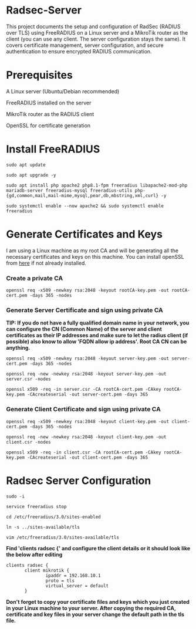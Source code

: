 # Radsec-Server
This project documents the setup and configuration of RadSec (RADIUS over TLS) using FreeRADIUS on a Linux server and a MikroTik router as the client (you can use any client. The server configuration stays the same). It covers certificate management, server configuration, and secure authentication to ensure encrypted RADIUS communication.

# Prerequisites
A Linux server (Ubuntu/Debian recommended)

FreeRADIUS installed on the server

MikroTik router as the RADIUS client

OpenSSL for certificate generation

# Install FreeRADIUS
```sudo apt update```

```sudo apt upgrade -y```

```sudo apt install php apache2 php8.1-fpm freeradius libapache2-mod-php mariadb-server freeradius-mysql freeradius-utils php-{gd,common,mail,mail-mime,mysql,pear,db,mbstring,xml,curl} -y```

```sudo systemctl enable --now apache2 && sudo systemctl enable freeradius```

# Generate Certificates and Keys
I am using a Linux machine as my root CA and will be generating all the necessary certificates and keys on this machine. You can install openSSL from [here](https://docs.oracle.com/en/cloud/paas/integration-cloud/ftp-adapter/install-and-configure-openssl.html) if not already installed.

### Create a private CA
```openssl req -x509 -newkey rsa:2048 -keyout rootCA-key.pem -out rootCA-cert.pem -days 365 -nodes```

### Generate Server Certificate and sign using private CA
**TIP: If you do not have a fully qualified domain name in your network, you can configure the CN (Common Name) of the server and client certificates as their IP addresses and make sure to let the radius client (if possible) also know to allow 'FQDN allow ip address'. Root CA CN can be anything.**

```openssl req -x509 -newkey rsa:2048 -keyout server-key.pem -out server-cert.pem -days 365 -nodes```

```openssl req -new -newkey rsa:2048 -keyout server-key.pem -out server.csr -nodes```

```openssl x509 -req -in server.csr -CA rootCA-cert.pem -CAkey rootCA-key.pem -CAcreateserial -out server-cert.pem -days 365```

### Generate Client Certificate and sign using private CA
```openssl req -x509 -newkey rsa:2048 -keyout client-key.pem -out client-cert.pem -days 365 -nodes```

```openssl req -new -newkey rsa:2048 -keyout client-key.pem -out client.csr -nodes```

```openssl x509 -req -in client.csr -CA rootCA-cert.pem -CAkey rootCA-key.pem -CAcreateserial -out client-cert.pem -days 365```

# Radsec Server Configuration
```sudo -i```

```service freeradius stop```

```cd /etc/freeradius/3.0/sites-enabled```

```ln -s ../sites-available/tls```

```vim /etc/freeradius/3.0/sites-available/tls```


**Find 'clients radsec {' and configure the client details or it should look like the below after editing**

```
clients radsec {
       client mikrotik {
               ipaddr = 192.168.10.1
               proto = tls
               virtual_server = default
       }
```
**Don't forget to copy your certificate files and keys which you just created in your Linux machine to your server. After copying the required CA, certificate and key files in your server change the default path in the tls file.**

```

```
